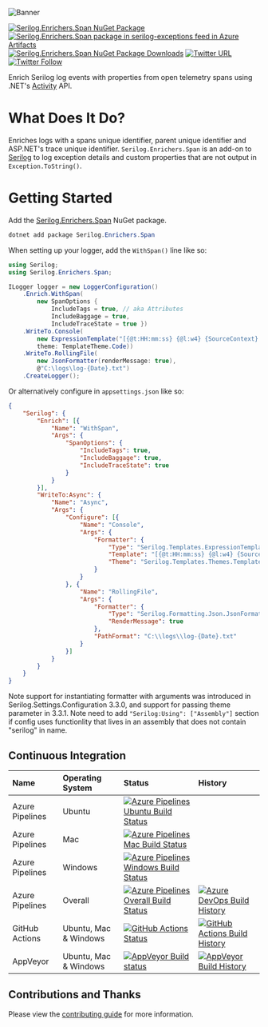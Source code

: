 ![Banner](https://github.com/RehanSaeed/Serilog.Enrichers.Span/blob/main/Images/Banner.png)

[![Serilog.Enrichers.Span NuGet Package](https://img.shields.io/nuget/v/Serilog.Enrichers.Span.svg)](https://www.nuget.org/packages/Serilog.Enrichers.Span/) [![Serilog.Enrichers.Span package in serilog-exceptions feed in Azure Artifacts](https://feeds.dev.azure.com/serilog-exceptions/_apis/public/Packaging/Feeds/8479813c-da6b-4677-b40d-78df8725dc9c/Packages/3f8a2a7e-8124-4987-9c44-916dba83b9d6/Badge)](https://dev.azure.com/serilog-exceptions/Serilog.Enrichers.Span/_packaging?_a=package&feed=8479813c-da6b-4677-b40d-78df8725dc9c&package=3f8a2a7e-8124-4987-9c44-916dba83b9d6&preferRelease=true) [![Serilog.Enrichers.Span NuGet Package Downloads](https://img.shields.io/nuget/dt/Serilog.Enrichers.Span)](https://www.nuget.org/packages/Serilog.Enrichers.Span) [![Twitter URL](https://img.shields.io/twitter/url/http/shields.io.svg?style=social)](https://twitter.com/RehanSaeedUK) [![Twitter Follow](https://img.shields.io/twitter/follow/rehansaeeduk.svg?style=social&label=Follow)](https://twitter.com/RehanSaeedUK)

Enrich Serilog log events with properties from open telemetry spans using .NET's [Activity](https://docs.microsoft.com/dotnet/api/system.diagnostics.activity) API.

# What Does It Do?

Enriches logs with a spans unique identifier, parent unique identifier and ASP.NET's trace unique identifier. `Serilog.Enrichers.Span` is an add-on to [Serilog](https://serilog.net) to log exception details and custom properties that are not output in `Exception.ToString()`.

# Getting Started

Add the [Serilog.Enrichers.Span](https://www.nuget.org/packages/Serilog.Enrichers.Span/) NuGet package.

```powershell
dotnet add package Serilog.Enrichers.Span
```

When setting up your logger, add the `WithSpan()` line like so:

```cs
using Serilog;
using Serilog.Enrichers.Span;

ILogger logger = new LoggerConfiguration()
    .Enrich.WithSpan(
        new SpanOptions {
            IncludeTags = true, // aka Attributes
            IncludeBaggage = true,
            IncludeTraceState = true })
    .WriteTo.Console(
        new ExpressionTemplate("[{@t:HH:mm:ss} {@l:w4} {SourceContext} {TraceId} {SpanId} {ParentId} {Baggage} {Baggage.SubProperty} {TraceState} {TraceState.SubProperty} {Attributes} {Attributes.SubProperty}] {@m}\n{@x}",
        theme: TemplateTheme.Code))
    .WriteTo.RollingFile(
        new JsonFormatter(renderMessage: true),
        @"C:\logs\log-{Date}.txt")
    .CreateLogger();
```

Or alternatively configure in `appsettings.json` like so:

```json
{
    "Serilog": {
        "Enrich": [{
            "Name": "WithSpan",
            "Args": {
                "SpanOptions": {
                    "IncludeTags": true,
                    "IncludeBaggage": true,
                    "IncludeTraceState": true
                }
            }
        }],
        "WriteTo:Async": {
            "Name": "Async",
            "Args": {
                "Configure": [{
                    "Name": "Console",
                    "Args": {
                        "Formatter": {
                            "Type": "Serilog.Templates.ExpressionTemplate, Serilog.Expressions",
                            "Template": "[{@t:HH:mm:ss} {@l:w4} {SourceContext} {TraceId} {SpanId} {ParentId} {Baggage} {Baggage.SubProperty} {TraceState} {TraceState.SubProperty} {Attributes} {Attributes.SubPropert}] {@m}\n{@x}",
                            "Theme": "Serilog.Templates.Themes.TemplateTheme::Code, Serilog.Expressions"
                        }
                    }
                }, {
                    "Name": "RollingFile",
                    "Args": {
                        "Formatter": {
                            "Type": "Serilog.Formatting.Json.JsonFormatter, Serilog",
                            "RenderMessage": true
                        },
                        "PathFormat": "C:\\logs\\log-{Date}.txt"
                    }
                }]
            }
        }
    }
}
```

Note support for instantiating formatter with arguments was introduced in Serilog.Settings.Configuration 3.3.0, and support for passing theme parameter in 3.3.1. Note need to add `"Serilog:Using": ["Assembly"]` section if config uses functionlity that lives in an assembly that does not contain "serilog" in name.

## Continuous Integration

| Name            | Operating System      | Status | History |
| :---            | :---                  | :---   | :---    |
| Azure Pipelines | Ubuntu                | [![Azure Pipelines Ubuntu Build Status](https://dev.azure.com/serilog-exceptions/Serilog.Enrichers.Span/_apis/build/status/RehanSaeed.Serilog.Enrichers.Span?branchName=main&stageName=Build&jobName=Build&configuration=Build%20Linux)](https://dev.azure.com/serilog-exceptions/Serilog.Enrichers.Span/_build/latest?definitionId=2&branchName=main) |
| Azure Pipelines | Mac                   | [![Azure Pipelines Mac Build Status](https://dev.azure.com/serilog-exceptions/Serilog.Enrichers.Span/_apis/build/status/RehanSaeed.Serilog.Enrichers.Span?branchName=main&stageName=Build&jobName=Build&configuration=Build%20Mac)](https://dev.azure.com/serilog-exceptions/Serilog.Enrichers.Span/_build/latest?definitionId=2&branchName=main) |
| Azure Pipelines | Windows               | [![Azure Pipelines Windows Build Status](https://dev.azure.com/serilog-exceptions/Serilog.Enrichers.Span/_apis/build/status/RehanSaeed.Serilog.Enrichers.Span?branchName=main&stageName=Build&jobName=Build&configuration=Build%20Windows)](https://dev.azure.com/serilog-exceptions/Serilog.Enrichers.Span/_build/latest?definitionId=2&branchName=main) |
| Azure Pipelines | Overall               | [![Azure Pipelines Overall Build Status](https://dev.azure.com/serilog-exceptions/Serilog.Enrichers.Span/_apis/build/status/RehanSaeed.Serilog.Enrichers.Span?branchName=main)](https://dev.azure.com/serilog-exceptions/Serilog.Enrichers.Span/_build/latest?definitionId=2&branchName=main) | [![Azure DevOps Build History](https://buildstats.info/azurepipelines/chart/serilog-exceptions/Serilog.Enrichers.Span/2?branch=main&includeBuildsFromPullRequest=false)](https://dev.azure.com/serilog-exceptions/Serilog.Enrichers.Span/_build/latest?definitionId=2&branchName=main) |
| GitHub Actions  | Ubuntu, Mac & Windows | [![GitHub Actions Status](https://github.com/RehanSaeed/Serilog.Enrichers.Span/workflows/Build/badge.svg?branch=main)](https://github.com/RehanSaeed/Serilog.Enrichers.Span/actions) | [![GitHub Actions Build History](https://buildstats.info/github/chart/RehanSaeed/Serilog.Enrichers.Span?branch=main&includeBuildsFromPullRequest=false)](https://github.com/RehanSaeed/Serilog.Enrichers.Span/actions) |
| AppVeyor        | Ubuntu, Mac & Windows | [![AppVeyor Build status](https://ci.appveyor.com/api/projects/status/gd9pt19ekymmr79g?svg=true)](https://ci.appveyor.com/project/RehanSaeed/serilog-enrichers-span) | [![AppVeyor Build History](https://buildstats.info/appveyor/chart/RehanSaeed/serilog-enrichers-span?branch=main&includeBuildsFromPullRequest=false)](https://ci.appveyor.com/project/RehanSaeed/serilog-enrichers-span) |

## Contributions and Thanks

Please view the [contributing guide](https://github.com/RehanSaeed/Serilog.Enrichers.Span/blob/main/.github/CONTRIBUTING.md) for more information.
